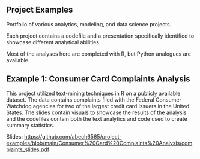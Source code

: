 ## Project Examples
Portfolio of various analytics, modeling, and data science projects. 

Each project contains a codefile and a presentation specifically identified to showcase different analytical abilities. 

Most of the analyses here are completed with R, but Python analogues are available.

## Example 1: Consumer Card Complaints Analysis
This project utilized text-mining techniques in R on a publicly available dataset. The data contains complaints filed with the Federal Consumer Watchdog agencies for two of the largest credit card issuers in the United States. The slides contain visuals to showcase the results of the analysis and the codefiles contain both the text analytics and code used to create summary statistics. 

Slides: https://github.com/abech6565/project-examples/blob/main/Consumer%20Card%20Complaints%20Analysis/complaints_slides.pdf
